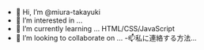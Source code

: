 - 👋 Hi, I’m @miura-takayuki
- 👀 I’m interested in ... 
- 🌱 I’m currently learning ... HTML/CSS/JavaScript
- 💞️ I’m looking to collaborate on ...
-📫私に連絡する方法...


<!---
miura-takayuki/miura-takayuki is a ✨ special ✨ repository because its `README.md` (this file) appears on your GitHub profile.
You can click the Preview link to take a look at your changes.
--->
